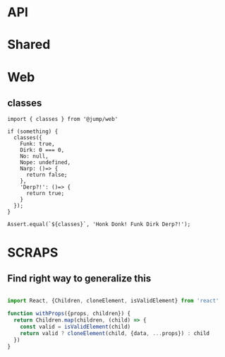 # API

# Shared

# Web

## classes
```
import { classes } from '@jump/web'

if (something) {
  classes({
    Funk: true,
    Dirk: 0 === 0,
    No: null,
    Nope: undefined,
    Narp: ()=> {
      return false;
    },
    'Derp?!': ()=> {
      return true;
    }
  });
}

Assert.equal(`${classes}`, 'Honk Donk! Funk Dirk Derp?!');
```

# SCRAPS


## Find right way to generalize this
```js

import React, {Children, cloneElement, isValidElement} from 'react'

function withProps({props, children}) {
  return Children.map(children, (child) => {
    const valid = isValidElement(child)
    return valid ? cloneElement(child, {data, ...props}) : child
  })
}

```
